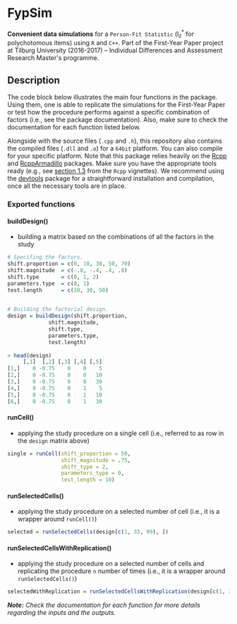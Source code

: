 # FypSim

**Convenient data simulations** for a `Person-Fit Statistic` (l<sub>z</sub><sup>*</sup> for polychotomous items) using `R` and `C++`. Part of the First-Year Paper project at Tilburg University (2016-2017) &ndash; Individual Differences and Assessment Research Master's programme.


## Description
The code block below illustrates the main four functions in the package. Using them, one is able to replicate the simulations for the First-Year Paper or test how the procedure performs against a specific combination of factors (i.e., see the package documentation). Also, make sure to check the documentation for each function listed below.

Alongside with the source files (`.cpp` and `.h`), this repository also contains the compiled files (`.dll` and `.o`) for a `64bit` platform. You can also compile for your specific platform. Note that this package relies heavily on the [Rcpp](https://github.com/RcppCore/Rcpp) and [RcppArmadillo](https://github.com/RcppCore/RcppArmadillo) packages. Make sure you have the appropriate tools ready (e.g., see [section 1.3](https://cran.r-project.org/web/packages/Rcpp/vignettes/Rcpp-FAQ.pdf) from the `Rcpp` vignettes). We recommend using the [devtools](https://github.com/hadley/devtools) package for a straightforward installation and compilation, once all the necessary tools are in place.

### Exported functions

#### buildDesign()
- building a matrix based on the combinations of all the factors in the study
```r
# Specifing the factors.
shift.proportion = c(0, 10, 30, 50, 70)
shift.magnitude  = c(-.8, -.4, .4, .8)
shift.type       = c(0, 1, 2)
parameters.type  = c(0, 1)
test.length      = c(10, 30, 50)
	

# Building the factorial design.
design = buildDesign(shift.proportion,
		     shift.magnitude,
		     shift.type,
		     parameters.type,
		     test.length)
		     
> head(design)
     [,1]  [,2] [,3] [,4] [,5]
[1,]    0 -0.75    0    0    5
[2,]    0 -0.75    0    0   10
[3,]    0 -0.75    0    0   30
[4,]    0 -0.75    0    1    5
[5,]    0 -0.75    0    1   10
[6,]    0 -0.75    0    1   30
 ```

#### runCell()
- applying the study procedure on a single cell (i.e., referred to as row in the `design` matrix above)


```r
single = runCell(shift_proportion = 50, 
                 shift_magnitude = .75, 
                 shift_type = 2,
                 parameters_type = 0,
                 test_length = 10)
```

#### runSelectedCells()
- applying the study procedure on a selected number of cell (i.e., it is a wrapper around `runCell()`)

```r
selected = runSelectedCells(design[c(1, 33, 99), ])
```

#### runSelectedCellsWithReplication()
- applying the study procedure on a selected number of cells and replicating the procedure `n` number of times (i.e., it is a wrapper around `runSelectedCells()`)

```r
selectedWithReplication = runSelectedCellsWithReplication(design[c(1, 33, 99), ], 100)
```

***Note:*** *Check the documentation for each function for more details regarding the inputs and the outputs.*

